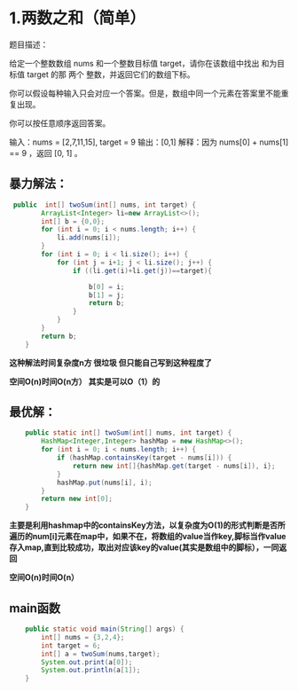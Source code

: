# 1.两数之和（简单）

题目描述：

给定一个整数数组 nums 和一个整数目标值 target，请你在该数组中找出 和为目标值 target  的那 两个 整数，并返回它们的数组下标。

你可以假设每种输入只会对应一个答案。但是，数组中同一个元素在答案里不能重复出现。

你可以按任意顺序返回答案。

输入：nums = [2,7,11,15], target = 9
输出：[0,1]
解释：因为 nums[0] + nums[1] == 9 ，返回 [0, 1] 。

## 暴力解法：

```java
 public  int[] twoSum(int[] nums, int target) {
        ArrayList<Integer> li=new ArrayList<>();
        int[] b = {0,0};
        for (int i = 0; i < nums.length; i++) {
            li.add(nums[i]);
        }
        for (int i = 0; i < li.size(); i++) {
            for (int j = i+1; j < li.size(); j++) {
                if ((li.get(i)+li.get(j))==target){

                    b[0] = i;
                    b[1] = j;
                    return b;
                }
            }
        }
        return b;
    }
```

**这种解法时间复杂度n方  很垃圾  但只能自己写到这种程度了**

**空间O(n)时间O(n方） 其实是可以O（1）的** 

## 最优解：

```java
    public static int[] twoSum(int[] nums, int target) {
        HashMap<Integer,Integer> hashMap = new HashMap<>();
        for (int i = 0; i < nums.length; i++) {
            if (hashMap.containsKey(target - nums[i])) {
                return new int[]{hashMap.get(target - nums[i]), i};
            }
            hashMap.put(nums[i], i);
        }
        return new int[0];
    }
```

**主要是利用hashmap中的containsKey方法，以复杂度为O(1)的形式判断是否所遍历的num[i]元素在map中，如果不在，将数组的value当作key,脚标当作value存入map,直到比较成功，取出对应该key的value(其实是数组中的脚标），一同返回**

**空间O(n)时间O(n）**



## main函数

```java
    public static void main(String[] args) {
        int[] nums = {3,2,4};
        int target = 6;
        int[] a = twoSum(nums,target);
        System.out.print(a[0]);
        System.out.println(a[1]);
    }
```

